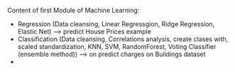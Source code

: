 Content of first Module of Machine Learning:

- Regression (Data cleansing, Linear Regressgion, Ridge Regression, Elastic Net) --> predict House Prices example
- Classification (Data cleansing, Correlations analysis, create clases with, scaled standardization, KNN, SVM,
          RandomForest, Voting Classifier (ensemble method)) --> on predict charges on Buildings dataset
- 
